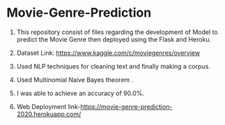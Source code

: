 # Movie-Genre-Prediction

1. This repository consist of files regarding the development of Model to predict the Movie Genre then deployed using the Flask and Heroku.

2. Dataset Link: https://www.kaggle.com/c/moviegenres/overview

3. Used NLP techniques for cleaning text and finally making a corpus.

4. Used Multinomial Naive Bayes theorem .

5. I was able to achieve an accuracy of 90.0%.

6. Web Deployment link-https://movie-genre-prediction-2020.herokuapp.com/
